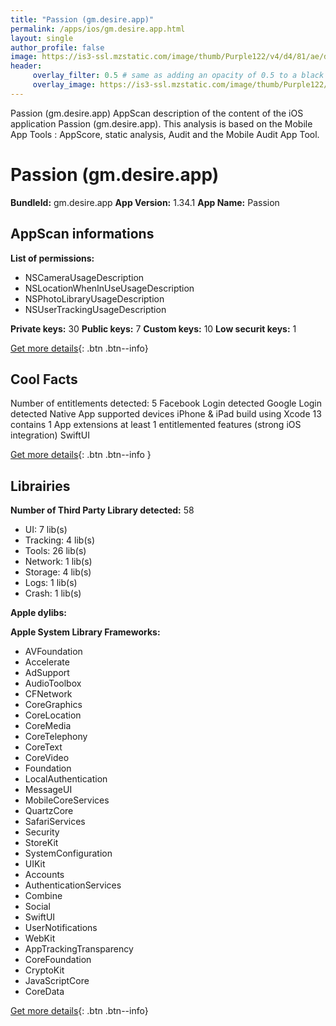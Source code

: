 ```yaml
---
title: "Passion (gm.desire.app)"
permalink: /apps/ios/gm.desire.app.html
layout: single
author_profile: false
image: https://is3-ssl.mzstatic.com/image/thumb/Purple122/v4/d4/81/ae/d481ae7f-1387-40c8-4a35-d2a545b7ff27/AppIcon-1x_U007emarketing-0-7-0-sRGB-85-220.png/512x512bb.jpg
header: 
     overlay_filter: 0.5 # same as adding an opacity of 0.5 to a black background
     overlay_image: https://is3-ssl.mzstatic.com/image/thumb/Purple122/v4/d4/81/ae/d481ae7f-1387-40c8-4a35-d2a545b7ff27/AppIcon-1x_U007emarketing-0-7-0-sRGB-85-220.png/512x512bb.jpg
---
```

Passion (gm.desire.app) AppScan description of the content of the iOS application Passion (gm.desire.app). This analysis is based on the Mobile App Tools : AppScore, static analysis, Audit and the Mobile Audit App Tool.

# Passion (gm.desire.app)

**BundleId:** gm.desire.app
**App Version:** 1.34.1
**App Name:** Passion


## AppScan informations 

**List of permissions:** 
- NSCameraUsageDescription
- NSLocationWhenInUseUsageDescription
- NSPhotoLibraryUsageDescription
- NSUserTrackingUsageDescription
  
  
**Private keys:** 30
**Public keys:** 7
**Custom keys:** 10
**Low securit keys:** 1
  
[Get more details](/pricing.html){: .btn .btn--info}

## Cool Facts

Number of entitlements detected: 5
Facebook Login detected
Google Login detected
Native App
supported devices iPhone & iPad
build using Xcode 13
contains 1 App extensions
at least 1 entitlemented features (strong iOS integration)
SwiftUI
  
[Get more details](/pricing.html){: .btn .btn--info }

## Librairies 
**Number of Third Party Library detected:** 58
- UI: 7 lib(s)
- Tracking: 4 lib(s)
- Tools: 26 lib(s)
- Network: 1 lib(s)
- Storage: 4 lib(s)
- Logs: 1 lib(s)
- Crash: 1 lib(s)


**Apple dylibs:**


**Apple System Library Frameworks:**
- AVFoundation
- Accelerate
- AdSupport
- AudioToolbox
- CFNetwork
- CoreGraphics
- CoreLocation
- CoreMedia
- CoreTelephony
- CoreText
- CoreVideo
- Foundation
- LocalAuthentication
- MessageUI
- MobileCoreServices
- QuartzCore
- SafariServices
- Security
- StoreKit
- SystemConfiguration
- UIKit
- Accounts
- AuthenticationServices
- Combine
- Social
- SwiftUI
- UserNotifications
- WebKit
- AppTrackingTransparency
- CoreFoundation
- CryptoKit
- JavaScriptCore
- CoreData


  
[Get more details](/pricing.html){: .btn .btn--info}

